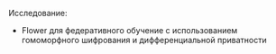Исследование:
* Flower для федеративного обучение с использованием гомоморфного шифрования и дифференциальной приватности 
